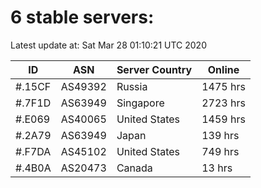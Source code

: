 # 6 stable servers:

Latest update at: Sat Mar 28 01:10:21 UTC 2020

| ID | ASN | Server Country | Online |
| -- | --- | -------------- | ------ |
| #.15CF | AS49392 | Russia | 1475 hrs |
| #.7F1D | AS63949 | Singapore | 2723 hrs |
| #.E069 | AS40065 | United States | 1459 hrs |
| #.2A79 | AS63949 | Japan | 139 hrs |
| #.F7DA | AS45102 | United States | 749 hrs |
| #.4B0A | AS20473 | Canada | 13 hrs |

